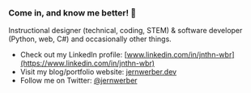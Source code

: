 ### Come in, and know me better! 👋

Instructional designer (technical, coding, STEM) & software developer (Python, web, C#) and occasionally other things.

- Check out my LinkedIn profile: [www.linkedin.com/in/jnthn-wbr](https://www.linkedin.com/in/jnthn-wbr)
- Visit my blog/portfolio website: [jernwerber.dev](https://jernwerber.dev)
- Follow me on Twitter: [@jernwerber](https://twitter.com/jernwerber)

<!--
**jernwerber/jernwerber** is a ✨ _special_ ✨ repository because its `README.md` (this file) appears on your GitHub profile.

Here are some ideas to get you started:

- 🔭 I’m currently working on ...
- 🌱 I’m currently learning ...
- 👯 I’m looking to collaborate on ...
- 🤔 I’m looking for help with ...
- 💬 Ask me about ...
- 📫 How to reach me: ...
- 😄 Pronouns: ...
- ⚡ Fun fact: ...
-->
